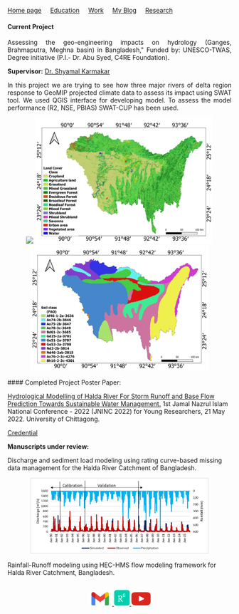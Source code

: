 [Home page](./README.md)&nbsp;&nbsp;&nbsp;&nbsp;&nbsp;[Education](./education.md)&nbsp;&nbsp;&nbsp;&nbsp;&nbsp;[Work](./Work.md)&nbsp;&nbsp;&nbsp;&nbsp;&nbsp;[My Blog](./My_Blog.md)&nbsp;&nbsp;&nbsp;&nbsp;&nbsp;[Research](./research.md)

#### Current Project
<p style="text-align: justify;">
Assessing the geo-engineering impacts on hydrology (Ganges, Brahmaputra, Meghna basin) in Bangladesh," Funded by: UNESCO-TWAS, Degree initiative (P.I.- Dr. Abu Syed, C4RE Foundation).  
</p>

**Supervisor:** [Dr. Shyamal Karmakar](https://www.researchgate.net/profile/Shyamal-Karmakar)  
<p style="text-align: justify;">
In this project we are trying to see how three major rivers of delta region response to GeoMIP projected climate data to assess its impact using SWAT tool. We used QGIS interface for developing model. To assess the model performance (R2, NSE, PBIAS) SWAT-CUP has been used.  
</p>
<p align="center">
<a>
    <img width="200px" src="./images/Meghna_basin.png"/>
  </a>
  <a>
    <img width="400px" src="./images/Lulcmap.png"/>
  </a>
   <a>
    <img width="400px" src="./images/SOILMAP.png"/>
  </a>
</p>
#### Completed Project 
Poster Paper:  


    
[Hydrological Modelling of Halda River For Storm Runoff and Base Flow Prediction Towards Sustainable Water Management.](https://dx.doi.org/10.13140/RG.2.2.22918.45122) 1st Jamal Nazrul Islam National Conference - 2022 (JNINC 2022) for Young Researchers, 21 May 2022. University of Chittagong.  


[Credential](./images/1st_jamal_nazrul_Islam.pdf)
  
**Manuscripts under review:**  

Discharge and sediment load modeling using rating curve-based missing data management for the Halda River Catchment of Bangladesh.  
<p align="center">
<a>
    <img width="400px" src="./images/Halda_cal_val.png"/>
  </a>
</p>
Rainfall-Runoff modeling using HEC-HMS flow modeling framework for Halda River Catchment, Bangladesh.  


<br />
<br />
<p align="center">
  <a href="mailto:marjinahaque64@gmail.com">
    <img width="55px" src="./images/email_icon.jpg"/>
  </a>
  
  <a href="https://www.researchgate.net/profile/Marjena-Beantha-Haque">
    <img width="35px" src="./images/researchgate_icon.png"/>
  </a>
  <a href="https://www.youtube.com/channel/UC3ua345wVU5-rPSuGbrjUKg">
    <img width="45px" src="./images/YouTube.png"/>
  </a>
</p>
